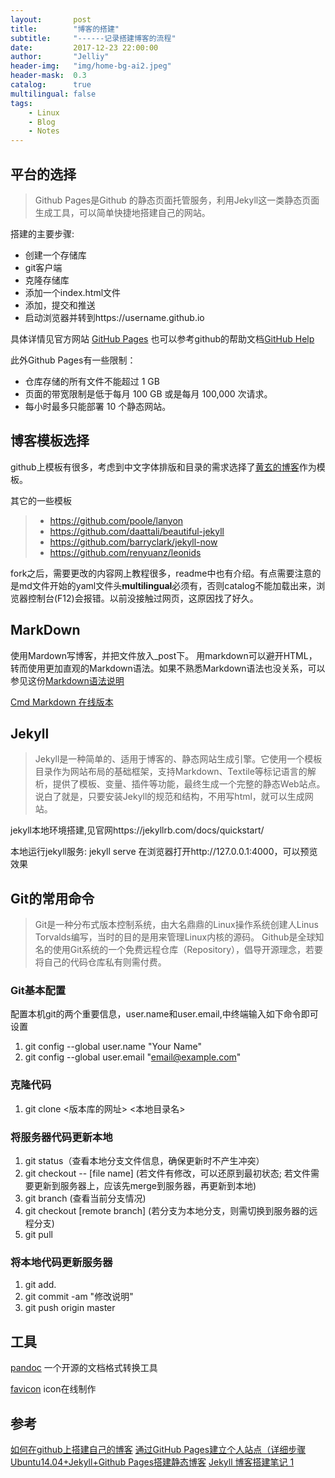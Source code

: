 ```yaml
---
layout:       post
title:        "博客的搭建"
subtitle:     "------记录搭建博客的流程"
date:         2017-12-23 22:00:00
author:       "Jelliy"
header-img:   "img/home-bg-ai2.jpeg"
header-mask:  0.3
catalog:      true
multilingual: false
tags:
    - Linux
    - Blog
    - Notes
---
```



## 平台的选择

> Github Pages是Github 的静态页面托管服务，利用Jekyll这一类静态页面生成工具，可以简单快捷地搭建自己的网站。

搭建的主要步骤:

* 创建一个存储库
* git客户端
* 克隆存储库
* 添加一个index.html文件
* 添加，提交和推送
* 启动浏览器并转到https://username.github.io

具体详情见官方网站 [GitHub Pages](https://pages.github.com/) 
也可以参考github的帮助文档[GitHub Help](https://help.github.com/)

此外Github Pages有一些限制：

* 仓库存储的所有文件不能超过 1 GB
* 页面的带宽限制是低于每月 100 GB 或是每月 100,000 次请求。
* 每小时最多只能部署 10 个静态网站。


## 博客模板选择

github上模板有很多，考虑到中文字体排版和目录的需求选择了[黄玄的博客](https://github.com/Huxpro/huxpro.github.io)作为模板。

其它的一些模板

> * https://github.com/poole/lanyon
> * https://github.com/daattali/beautiful-jekyll
> * https://github.com/barryclark/jekyll-now
> * https://github.com/renyuanz/leonids

fork之后，需要更改的内容网上教程很多，readme中也有介绍。有点需要注意的是md文件开始的yaml文件头**multilingual**必须有，否则catalog不能加载出来，浏览器控制台(F12)会报错。以前没接触过网页，这原因找了好久。


## MarkDown

使用Mardown写博客，并把文件放入_post下。
用markdown可以避开HTML，转而使用更加直观的Markdown语法。如果不熟悉Markdown语法也没关系，可以参见这份[Markdown语法说明](http://wowubuntu.com/markdown/)

[Cmd Markdown 在线版本](https://www.zybuluo.com/mdeditor)

## Jekyll

> Jekyll是一种简单的、适用于博客的、静态网站生成引擎。它使用一个模板目录作为网站布局的基础框架，支持Markdown、Textile等标记语言的解析，提供了模板、变量、插件等功能，最终生成一个完整的静态Web站点。说白了就是，只要安装Jekyll的规范和结构，不用写html，就可以生成网站。

jekyll本地环境搭建,见官网https://jekyllrb.com/docs/quickstart/

本地运行jekyll服务: jekyll serve
在浏览器打开http://127.0.0.1:4000，可以预览效果

## Git的常用命令

> Git是一种分布式版本控制系统，由大名鼎鼎的Linux操作系统创建人Linus Torvalds编写，当时的目的是用来管理Linux内核的源码。
> Github是全球知名的使用Git系统的一个免费远程仓库（Repository），倡导开源理念，若要将自己的代码仓库私有则需付费。

### Git基本配置

配置本机git的两个重要信息，user.name和user.email,中终端输入如下命令即可设置

1. git config --global user.name "Your Name"
2. git config --global user.email "email@example.com"

### 克隆代码

1. git clone <版本库的网址> <本地目录名>

### 将服务器代码更新本地

1. git status（查看本地分支文件信息，确保更新时不产生冲突）
2. git checkout -- [file name] (若文件有修改，可以还原到最初状态; 若文件需要更新到服务器上，应该先merge到服务器，再更新到本地)
3. git branch (查看当前分支情况)
4. git checkout [remote branch] (若分支为本地分支，则需切换到服务器的远程分支)
5. git pull

### 将本地代码更新服务器

1. git add.
2. git commit -am "修改说明"
3. git push origin master



## 工具

[pandoc](https://github.com/jgm/pandoc) 一个开源的文档格式转换工具

[favicon](https://tool.lu/favicon/) icon在线制作

## 参考

[如何在github上搭建自己的博客](https://www.cnblogs.com/EX32/p/4479712.html)
[通过GitHub Pages建立个人站点（详细步骤](https://www.cnblogs.com/purediy/archive/2013/03/07/2948892.html)
[Ubuntu14.04+Jekyll+Github Pages搭建静态博客](https://www.cnblogs.com/mo-wang/p/5115266.html)
[Jekyll 博客搭建笔记 1](https://segmentfault.com/a/1190000011629270)

